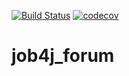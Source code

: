 [![Build Status](https://travis-ci.org/RVohmin/job4j_forum.svg?branch=master)](https://travis-ci.org/RVohmin/job4j_forum)
[![codecov](https://codecov.io/gh/RVohmin/job4j_forum/branch/master/graph/badge.svg)](https://codecov.io/gh/RVohmin/job4j_forum)
# job4j_forum
